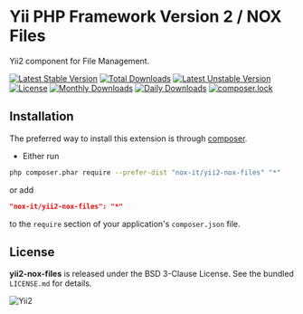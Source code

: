 Yii PHP Framework Version 2 / NOX Files
=======================================

Yii2 component for File Management.

[![Latest Stable Version](https://poser.pugx.org/nox-it/yii2-nox-files/v/stable)](https://packagist.org/packages/nox-it/yii2-nox-files)
[![Total Downloads](https://poser.pugx.org/nox-it/yii2-nox-files/downloads)](https://packagist.org/packages/nox-it/yii2-nox-files)
[![Latest Unstable Version](https://poser.pugx.org/nox-it/yii2-nox-files/v/unstable)](https://packagist.org/packages/nox-it/yii2-nox-files)
[![License](https://poser.pugx.org/nox-it/yii2-nox-files/license)](https://packagist.org/packages/nox-it/yii2-nox-files)
[![Monthly Downloads](https://poser.pugx.org/nox-it/yii2-nox-files/d/monthly)](https://packagist.org/packages/nox-it/yii2-nox-files)
[![Daily Downloads](https://poser.pugx.org/nox-it/yii2-nox-files/d/daily)](https://packagist.org/packages/nox-it/yii2-nox-files)
[![composer.lock](https://poser.pugx.org/nox-it/yii2-nox-files/composerlock)](https://packagist.org/packages/nox-it/yii2-nox-files)

## Installation

The preferred way to install this extension is through [composer](http://getcomposer.org/download/).

* Either run

```bash
php composer.phar require --prefer-dist "nox-it/yii2-nox-files" "*"
```

or add

```json
"nox-it/yii2-nox-files": "*"
```

to the `require` section of your application's `composer.json` file.

## License

**yii2-nox-files** is released under the BSD 3-Clause License. See the bundled `LICENSE.md` for details.

![Yii2](https://img.shields.io/badge/Powered_by-Yii_Framework-green.svg?style=flat)


